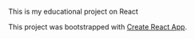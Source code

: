 This is my educational project on React

This project was bootstrapped with [Create React App](https://github.com/facebook/create-react-app).